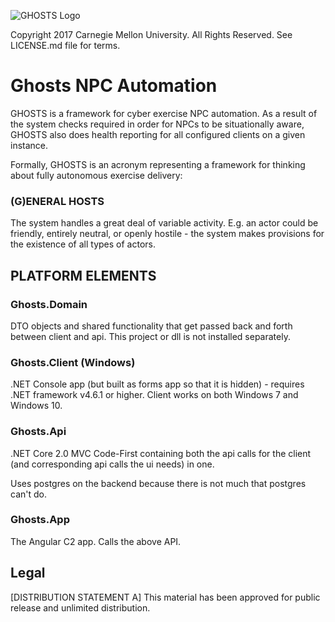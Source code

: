 ![GHOSTS Logo](https://github.com/cmu-sei/GHOSTS/blob/master/img/ghosts-logo.jpg)

Copyright 2017 Carnegie Mellon University. All Rights Reserved. See LICENSE.md file for terms.

# Ghosts NPC Automation

GHOSTS is a framework for cyber exercise NPC automation. As a result of the system checks required in order for NPCs to be situationally aware, GHOSTS also does health reporting for all configured clients on a given instance.

Formally, GHOSTS is an acronym representing a framework for thinking about fully autonomous exercise delivery:

### (G)ENERAL HOSTS
The system handles a great deal of variable activity. E.g. an actor could be friendly, entirely neutral, or openly hostile - the system makes provisions for the existence of all types of actors.

## PLATFORM ELEMENTS

### Ghosts.Domain
DTO objects and shared functionality that get passed back and forth between client and api. This project or dll is not installed separately.

### Ghosts.Client (Windows)
.NET Console app (but built as forms app so that it is hidden) - requires .NET framework v4.6.1 or higher. Client works on both Windows 7 and Windows 10.

### Ghosts.Api

.NET Core 2.0 MVC Code-First containing both the api calls for the client (and corresponding api calls the ui needs) in one. 

Uses postgres on the backend because there is not much that postgres can't do.

### Ghosts.App
The Angular C2 app. Calls the above API.

## Legal

[DISTRIBUTION STATEMENT A] This material has been approved for public release and unlimited distribution.